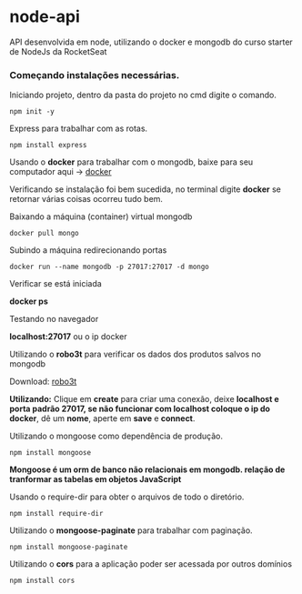 # node-api
API desenvolvida em node, utilizando o docker e mongodb do curso starter de NodeJs da RocketSeat

### Começando instalações necessárias.

Iniciando projeto, dentro da pasta do projeto no cmd digite o comando.

```
npm init -y
```

Express para trabalhar com as rotas.

```
npm install express
```


Usando o **docker** para trabalhar com o mongodb, baixe para seu computador aqui -> [docker](https://docs.docker.com)


Verificando se instalação foi bem sucedida, no terminal digite **docker** se retornar várias coisas ocorreu tudo bem.


Baixando a máquina (container) virtual mongodb

```
docker pull mongo
```


Subindo a máquina redirecionando portas

```
docker run --name mongodb -p 27017:27017 -d mongo
```


Verificar se está iniciada

**docker ps**


Testando no navegador

**localhost:27017** ou o ip docker


Utilizando o **robo3t** para verificar os dados dos produtos salvos no mongodb

Download: [robo3t](https://robomongo.org/)

**Utilizando:** Clique em **create** para criar uma conexão, deixe **localhost e porta padrão 27017, se não funcionar com localhost coloque o ip do docker**, dê um **nome**, aperte em **save** e **connect**.


Utilizando o mongoose como dependência de produção.

```
npm install mongoose
```
**Mongoose é um orm de banco não relacionais em mongodb. relação de tranformar as tabelas em objetos JavaScript**


Usando o require-dir para obter o arquivos de todo o diretório.

```
npm install require-dir
```

Utilizando o **mongoose-paginate** para trabalhar com paginação.

```
npm install mongoose-paginate
```


Utilizando o **cors** para a aplicação poder ser acessada por outros domínios

```
npm install cors
```
